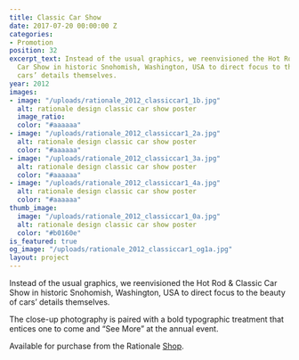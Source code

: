 ```yaml
---
title: Classic Car Show
date: 2017-07-20 00:00:00 Z
categories:
- Promotion
position: 32
excerpt_text: Instead of the usual graphics, we reenvisioned the Hot Rod & Classic
  Car Show in historic Snohomish, Washington, USA to direct focus to the beauty of
  cars’ details themselves.
year: 2012
images:
- image: "/uploads/rationale_2012_classiccar1_1b.jpg"
  alt: rationale design classic car show poster
  image_ratio: 
  color: "#aaaaaa"
- image: "/uploads/rationale_2012_classiccar1_2a.jpg"
  alt: rationale design classic car show poster
  color: "#aaaaaa"
- image: "/uploads/rationale_2012_classiccar1_3a.jpg"
  alt: rationale design classic car show poster
  color: "#aaaaaa"
- image: "/uploads/rationale_2012_classiccar1_4a.jpg"
  alt: rationale design classic car show poster
  color: "#aaaaaa"
thumb_image:
  image: "/uploads/rationale_2012_classiccar1_0a.jpg"
  alt: rationale design classic car show poster
  color: "#b0160e"
is_featured: true
og_image: "/uploads/rationale_2012_classiccar1_og1a.jpg"
layout: project
---
```


Instead of the usual graphics, we reenvisioned the Hot Rod & Classic Car Show in historic Snohomish, Washington, USA to direct focus to the beauty of cars’ details themselves.

The close-up photography is paired with a bold typographic treatment that entices one to come and “See More” at the annual event.

Available for purchase from the Rationale [Shop](https://rationale-design.com/shop/classic-car-show-poster/).